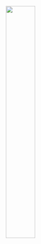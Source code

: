 

<p align="center">
  <img src="https://fikiwiki.com/uploads/posts/2022-02/1644925325_37-fikiwiki-com-p-yenoti-prikolnie-kartinki-37.jpg" alt="" width=40%>
</p>

